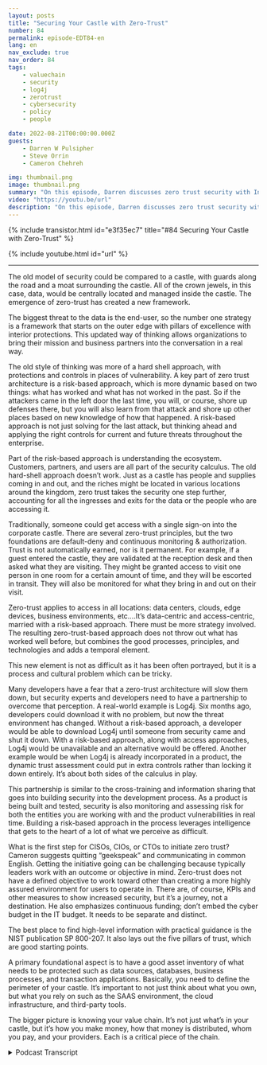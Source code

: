 ```yaml
---
layout: posts
title: "Securing Your Castle with Zero-Trust"
number: 84
permalink: episode-EDT84-en
lang: en
nav_exclude: true
nav_order: 84
tags:
    - valuechain
    - security
    - log4j
    - zerotrust
    - cybersecurity
    - policy
    - people

date: 2022-08-21T00:00:00.000Z
guests:
    - Darren W Pulsipher
    - Steve Orrin
    - Cameron Chehreh

img: thumbnail.png
image: thumbnail.png
summary: "On this episode, Darren discusses zero trust security with Intel’s Steve Orrin, CTO Public Sector, and Cameron Chehreh, VP-GM Public Sector."
video: "https://youtu.be/url"
description: "On this episode, Darren discusses zero trust security with Intel’s Steve Orrin, CTO Public Sector, and Cameron Chehreh, VP-GM Public Sector."
---
```


<div>
{% include transistor.html id="e3f35ec7" title="#84 Securing Your Castle with Zero-Trust" %}

{% include youtube.html id="url" %}
</div>

---

The old model of security could be compared to a castle, with guards along the road and a moat surrounding the castle. All of the crown jewels, in this case, data, would be centrally located and managed inside the castle. The emergence of zero-trust has created a new framework.

The biggest threat to the data is the end-user, so the number one strategy is a framework that starts on the outer edge with pillars of excellence with interior protections. This updated way of thinking allows organizations to bring their mission and business partners into the conversation in a real way.

The old style of thinking was more of a hard shell approach, with protections and controls in places of vulnerability. A key part of zero trust architecture is a risk-based approach, which is more dynamic based on two things: what has worked and what has not worked in the past. So if the attackers came in the left door the last time, you will, or course, shore up defenses there, but you will also learn from that attack and shore up other places based on new knowledge of how that happened. A risk-based approach is not just solving for the last attack, but thinking ahead and applying the right controls for current and future threats throughout the enterprise.

Part of the risk-based approach is understanding the ecosystem. Customers, partners, and users are all part of the security calculus. The old hard-shell approach doesn’t work. Just as a castle has people and supplies coming in and out, and the riches might be located in various locations around the kingdom, zero trust takes the security one step further, accounting for all the ingresses and exits for the data or the people who are accessing it.

Traditionally, someone could get access with a single sign-on into the corporate castle. There are several zero-trust principles, but the two foundations are default-deny and continuous monitoring & authorization. Trust is not automatically earned, nor is it permanent. For example, if a guest entered the castle, they are validated at the reception desk and then asked what they are visiting. They might be granted access to visit one person in one room for a certain amount of time, and they will be escorted in transit. They will also be monitored for what they bring in and out on their visit.

Zero-trust applies to access in all locations: data centers, clouds, edge devices, business environments, etc….It’s data-centric and access-centric, married with a risk-based approach. There must be more strategy involved. The resulting zero-trust-based approach does not throw out what has worked well before, but combines the good processes, principles, and technologies and adds a temporal element.

This new element is not as difficult as it has been often portrayed, but it is a process and cultural problem which can be tricky.

Many developers have a fear that a zero-trust architecture will slow them down, but security experts and developers need to have a partnership to overcome that perception.  A real-world example is Log4j. Six months ago, developers could download it with no problem, but now the threat environment has changed. Without a risk-based approach, a developer would be able to download Log4j until someone from security came and shut it down. With a risk-based approach, along with access approaches, Log4j would be unavailable and an alternative would be offered. Another example would be when Log4j is already incorporated in a product, the dynamic trust assessment could put in extra controls rather than locking it down entirely. It’s about both sides of the calculus in play.

This partnership is similar to the cross-training and information sharing that goes into building security into the development process. As a product is being built and tested, security is also monitoring and assessing risk for both the entities you are working with and the product vulnerabilities in real time. Building a risk-based approach in the process leverages intelligence that gets to the heart of a lot of what we perceive as difficult.

What is the first step for CISOs, CIOs, or CTOs to initiate zero trust? Cameron suggests quitting “geekspeak” and communicating in common English. Getting the initiative going can be challenging because typically leaders work with an outcome or objective in mind. Zero-trust does not have a defined objective to work toward other than creating a more highly assured environment for users to operate in. There are, of course, KPIs and other measures to show increased security, but it’s a journey, not a destination. He also emphasizes continuous funding; don’t embed the cyber budget in the IT budget. It needs to be separate and distinct.

The best place to find high-level information with practical guidance is the NIST publication SP 800-207.  It also lays out the five pillars of trust, which are good starting points.

A primary foundational aspect is to have a good asset inventory of what needs to be protected such as data sources, databases, business processes, and transaction applications. Basically, you need to define the perimeter of your castle. It’s important to not just think about what you own, but what you rely on such as the SAAS environment, the cloud infrastructure, and third-party tools.

The bigger picture is knowing your value chain. It’s not just what’s in your castle, but it’s how you make money, how that money is distributed, whom you pay, and your providers. Each is a critical piece of the chain. 



<details>
<summary> Podcast Transcript </summary>

<p></p>

</details>
